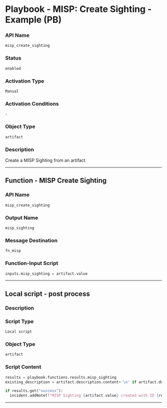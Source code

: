 <!--
    DO NOT MANUALLY EDIT THIS FILE
    THIS FILE IS AUTOMATICALLY GENERATED WITH resilient-sdk codegen
    Generated with resilient-sdk v51.0.0.0.430
-->

# Playbook - MISP: Create Sighting - Example (PB)

### API Name
`misp_create_sighting`

### Status
`enabled`

### Activation Type
`Manual`

### Activation Conditions
`-`

### Object Type
`artifact`

### Description
Create a MISP Sighting from an artifact


---
## Function - MISP Create Sighting

### API Name
`misp_create_sighting`

### Output Name
`misp_sighting`

### Message Destination
`fn_misp`

### Function-Input Script
```python
inputs.misp_sighting = artifact.value
```

---

## Local script - post process

### Description


### Script Type
`Local script`

### Object Type
`artifact`

### Script Content
```python
results = playbook.functions.results.misp_sighting
existing_description = artifact.description.content+'\n' if artifact.description else ""

if results.get("success"):
  incident.addNote(f"MISP Sighting {artifact.value} created with ID {results.get('content', {}).get('Sighting', {}).get('id')}")
```

---

